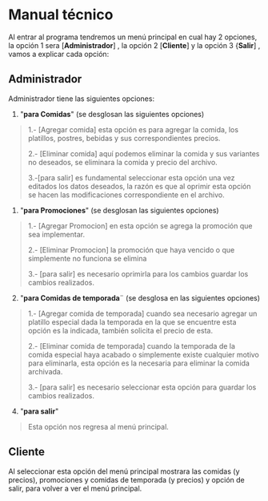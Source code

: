 # Manual técnico
Al entrar al programa tendremos un menú principal en cual hay 2 opciones, la opción 1 sera [**Administrador**] , la opción 2 [**Cliente**] y la opción 3 {**Salir**] , vamos a explicar cada opción:


## Administrador
Administrador tiene las siguientes opciones:

 1. "**para Comidas**" (se desglosan las siguientes opciones)

> 1.- [Agregar comida] esta opción es para agregar la comida, los platillos, postres, bebidas y sus correspondientes precios.
> 
> 2.- [Eliminar comida] aquí podemos eliminar la comida y sus variantes no deseados, se eliminara la comida y precio del archivo.
> 
> 3.-[para salir] es fundamental seleccionar esta opción una vez editados los datos deseados, la razón es que al oprimir esta opción se hacen las modificaciones correspondiente en el archivo.
> 
 1. "**para Promociones**" (se desglosan las siguientes opciones)
> 1.- [Agregar Promocion] en esta opción se agrega la promoción que sea implementar.
> 
> 2.- [Eliminar Promocion] la promoción que haya vencido o que simplemente no funciona se elimina
> 
> 3.- [para salir] es necesario oprimirla para los cambios guardar los cambios realizados.
> 
 2. "**para Comidas de temporada**¨ (se desglosa en las siguientes opciones)
> 1.- [Agregar comida de temporada] cuando sea necesario agregar un platillo especial dada la temporada en la que se encuentre esta opción es la indicada, también solicita el precio de esta.
> 
> 2.- [Eliminar comida de temporada] cuando la temporada de la comida especial haya acabado o simplemente existe cualquier motivo para eliminarla, esta opción es la necesaria para eliminar la comida archivada.
> 
> 3.- [para salir] es necesario seleccionar esta opción para guardar los cambios realizados.
 4. "**para salir**"
> Esta opción nos regresa al menú principal.

 

## Cliente

 Al seleccionar esta opción del menú principal mostrara las comidas (y precios), promociones y comidas de temporada (y precios) y opción de salir, para volver a ver el menú principal.
